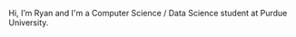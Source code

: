 Hi, I’m Ryan and I'm a Computer Science / Data Science student at Purdue University.

<!---
ryannewman280/ryannewman280 is a ✨ special ✨ repository because its `README.md` (this file) appears on your GitHub profile.
You can click the Preview link to take a look at your changes.
--->
